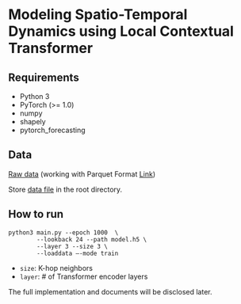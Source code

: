 # Modeling Spatio-Temporal Dynamics using Local Contextual Transformer

## Requirements

- Python 3
- PyTorch (>= 1.0)
- numpy
- shapely
- pytorch_forecasting

## Data

[Raw data](https://www1.nyc.gov/site/tlc/about/tlc-trip-record-data.page) (working with Parquet Format [Link](https://www1.nyc.gov/assets/tlc/downloads/pdf/working_parquet_format.pdf))

Store [data file]() in the root directory.

## How to run

  
```
python3 main.py --epoch 1000  \
        --lookback 24 --path model.h5 \
        --layer 3 --size 3 \
        --loaddata —-mode train
```

- ```size```: K-hop neighbors
- ```layer```: # of Transformer encoder layers


The full implementation and documents will be disclosed later.
